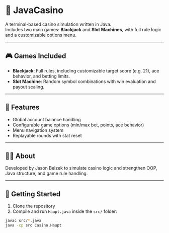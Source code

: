 # 🎰 JavaCasino

A terminal-based casino simulation written in Java.  
Includes two main games: **Blackjack** and **Slot Machines**, with full rule logic and a customizable options menu.

---

## 🎮 Games Included

- **Blackjack**: Full rules, including customizable target score (e.g. 21), ace behavior, and betting limits.
- **Slot Machine**: Random symbol combinations with win evaluation and payout scaling.

---

## 🧠 Features

- Global account balance handling
- Configurable game options (min/max bet, points, ace behavior)
- Menu navigation system
- Replayable rounds with stat reset

---

## 👨‍💻 About
Developed by Jason Belzek to simulate casino logic and strengthen OOP, Java structure, and game rule handling.

---

## 🚀 Getting Started

1. Clone the repository
2. Compile and run `Haupt.java` inside the `src/` folder:
```bash
javac src/*.java
java -cp src Casino.Haupt
